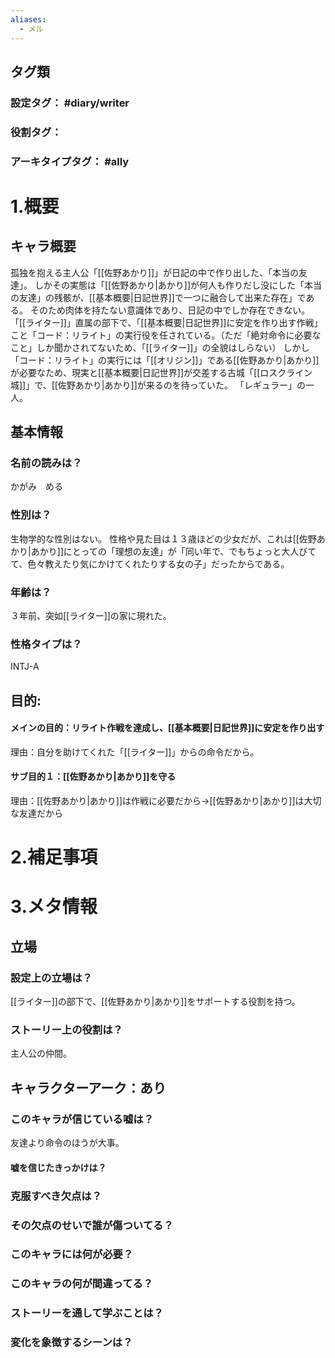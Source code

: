 ```yaml
---
aliases:
  - メル
---
```

## タグ類
### 設定タグ： #diary/writer
### 役割タグ：  
### アーキタイプタグ： #ally
# 1.概要
## キャラ概要
孤独を抱える主人公「[[佐野あかり]]」が日記の中で作り出した、「本当の友達」。
しかその実態は「[[佐野あかり|あかり]]が何人も作りだし没にした「本当の友達」の残骸が、[[基本概要|日記世界]]で一つに融合して出来た存在」である。
そのため肉体を持たない意識体であり、日記の中でしか存在できない。
「[[ライター]]」直属の部下で、「[[基本概要|日記世界]]に安定を作り出す作戦」こと「コード：リライト」の実行役を任されている。（ただ「絶対命令に必要なこと」しか聞かされてないため、「[[ライター]]」の全貌はしらない）
しかし「コード：リライト」の実行には「[[オリジン]]」である[[佐野あかり|あかり]]が必要なため、現実と[[基本概要|日記世界]]が交差する古城「[[ロスクライン城]]」で、[[佐野あかり|あかり]]が来るのを待っていた。
「レギュラー」の一人。
## 基本情報
### 名前の読みは？
かがみ　める
### 性別は？
生物学的な性別はない。
性格や見た目は１３歳ほどの少女だが、これは[[佐野あかり|あかり]]にとっての「理想の友達」が「同い年で、でもちょっと大人びてて、色々教えたり気にかけてくれたりする女の子」だったからである。
### 年齢は？
３年前、突如[[ライター]]の家に現れた。
### 性格タイプは？
INTJ-A
## 目的:
#### メインの目的：リライト作戦を達成し、[[基本概要|日記世界]]に安定を作り出す
理由：自分を助けてくれた「[[ライター]]」からの命令だから。
#### サブ目的１：[[佐野あかり|あかり]]を守る
理由：[[佐野あかり|あかり]]は作戦に必要だから→[[佐野あかり|あかり]]は大切な友達だから
# 2.補足事項
# 3.メタ情報
## 立場
### 設定上の立場は？
[[ライター]]の部下で、[[佐野あかり|あかり]]をサポートする役割を持つ。
### ストーリー上の役割は？
主人公の仲間。
## キャラクターアーク：あり
### このキャラが信じている嘘は？
友達より命令のほうが大事。
#### 嘘を信じたきっかけは？
### 克服すべき欠点は？
### その欠点のせいで誰が傷ついてる？
### このキャラには何が必要？
### このキャラの何が間違ってる？
### ストーリーを通して学ぶことは？
### 変化を象徴するシーンは？